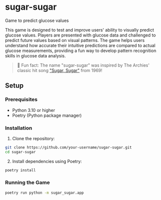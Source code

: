 # sugar-sugar
Game to predict glucose values

This game is designed to test and improve users' ability to visually predict glucose values. Players are presented with glucose data and challenged to predict future values based on visual patterns. The game helps users understand how accurate their intuitive predictions are compared to actual glucose measurements, providing a fun way to develop pattern recognition skills in glucose data analysis.

> 🎵 Fun fact: The name "sugar-sugar" was inspired by The Archies' classic hit song ["Sugar, Sugar"](https://www.youtube.com/watch?v=jJvAL-iiLnQ) from 1969!

## Setup

### Prerequisites
- Python 3.10 or higher
- Poetry (Python package manager)

### Installation
1. Clone the repository:
```bash
git clone https://github.com/your-username/sugar-sugar.git
cd sugar-sugar
```

2. Install dependencies using Poetry:
```bash
poetry install
```

### Running the Game
```bash
poetry run python -m sugar_sugar.app
```
